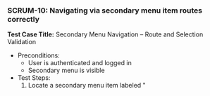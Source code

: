 ### SCRUM-10: Navigating via secondary menu item routes correctly
**Test Case Title:** Secondary Menu Navigation – Route and Selection Validation
- Preconditions:
  - User is authenticated and logged in
  - Secondary menu is visible
- Test Steps:
  1. Locate a secondary menu item labeled "<title>"
  2. Click the "<title>" menu item
- Expected Result:
  - The router navigates to "<url>"
  - The item "<title>" has the "selected" active class

---

### SCRUM-9: Navigating via primary menu item routes correctly and sets active state
**Test Case Title:** Primary Menu Navigation – Route, Active State, and Mobile Behavior
- Preconditions:
  - User is authenticated and logged in
  - Primary menu is visible
- Test Steps:
  1. Locate a primary menu item labeled "<title>" with icon "<icon>"
  2. Click the "<title>" menu item
- Expected Result:
  - The router navigates to "<url>"
  - The menu item "<title>" has the "selected" active class
  - All other menu items do not have the "selected" class
  - On mobile, the menu closes after navigation and focus moves to the main page heading

---

### SCRUM-8: Switching between breakpoints recalculates the layout
**Test Case Title:** Layout Recalculation on Breakpoint Change
- Preconditions:
  - Application is open on a large screen (≥ lg breakpoint)
- Test Steps:
  1. Shrink viewport below the lg breakpoint
- Expected Result:
  - Menu switches to overlay mode without layout breakage
- Test Steps (continued):
  2. Expand viewport back to ≥ lg breakpoint
- Expected Result (continued):
  - Menu returns to persistent mode

---

### SCRUM-7: Menu behaves as overlay on small screens
**Test Case Title:** Overlay Menu Behavior on Small Screens
- Preconditions:
  - Viewport width is less than the lg breakpoint
- Test Steps:
  1. Load the application
- Expected Result:
  - The menu is hidden by default
- Test Steps (continued):
  2. Open the menu
- Expected Result (continued):
  - The menu displays as an overlay
- Test Steps (continued):
  3. Close the menu
- Expected Result (continued):
  - Focus returns to the previously focused element

---

### SCRUM-6: Split-pane shows persistent menu on large screens
**Test Case Title:** Persistent Menu in Split-Pane on Large Screens
- Preconditions:
  - Viewport width is ≥ the lg breakpoint
- Test Steps:
  1. Load the application
- Expected Result:
  - The menu is visible as a persistent left pane
  - The main content renders in the "main-content" outlet without overlaying the menu